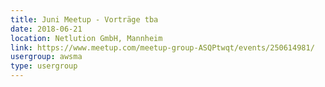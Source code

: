 ```yaml
---
title: Juni Meetup - Vorträge tba 
date: 2018-06-21
location: Netlution GmbH, Mannheim
link: https://www.meetup.com/meetup-group-ASQPtwqt/events/250614981/
usergroup: awsma
type: usergroup
---
```

